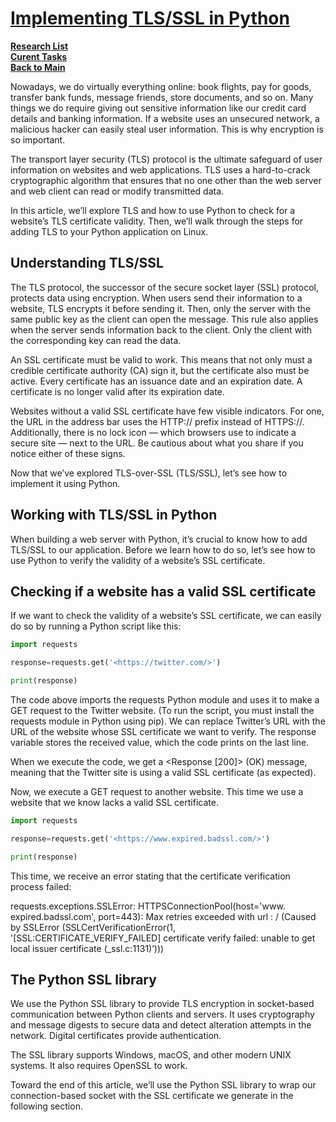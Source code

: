 # **[Implementing TLS/SSL in Python](https://snyk.io/blog/implementing-tls-ssl-python/)**

**[Research List](../../../research_list.md)**\
**[Curent Tasks](../../../../a_status/current_tasks.md)**\
**[Back to Main](../../../../README.md)**

Nowadays, we do virtually everything online: book flights, pay for goods, transfer bank funds, message friends, store documents, and so on. Many things we do require giving out sensitive information like our credit card details and banking information. If a website uses an unsecured network, a malicious hacker can easily steal user information. This is why encryption is so important.

The transport layer security (TLS) protocol is the ultimate safeguard of user information on websites and web applications. TLS uses a hard-to-crack cryptographic algorithm that ensures that no one other than the web server and web client can read or modify transmitted data.

In this article, we’ll explore TLS and how to use Python to check for a website’s TLS certificate validity. Then, we’ll walk through the steps for adding TLS to your Python application on Linux.

## Understanding TLS/SSL

The TLS protocol, the successor of the secure socket layer (SSL) protocol, protects data using encryption. When users send their information to a website, TLS encrypts it before sending it. Then, only the server with the same public key as the client can open the message. This rule also applies when the server sends information back to the client. Only the client with the corresponding key can read the data.

An SSL certificate must be valid to work. This means that not only must a credible certificate authority (CA) sign it, but the certificate also must be active. Every certificate has an issuance date and an expiration date. A certificate is no longer valid after its expiration date.

Websites without a valid SSL certificate have few visible indicators. For one, the URL in the address bar uses the HTTP:// prefix instead of HTTPS://. Additionally, there is no lock icon — which browsers use to indicate a secure site — next to the URL. Be cautious about what you share if you notice either of these signs.

Now that we’ve explored TLS-over-SSL (TLS/SSL), let’s see how to implement it using Python.

## Working with TLS/SSL in Python

When building a web server with Python, it’s crucial to know how to add TLS/SSL to our application. Before we learn how to do so, let’s see how to use Python to verify the validity of a website’s SSL certificate.

## Checking if a website has a valid SSL certificate

If we want to check the validity of a website’s SSL certificate, we can easily do so by running a Python script like this:

```python
import requests

response=requests.get('<https://twitter.com/>')

print(response)
```

The code above imports the requests Python module and uses it to make a GET request to the Twitter website. (To run the script, you must install the requests module in Python using pip). We can replace Twitter’s URL with the URL of the website whose SSL certificate we want to verify. The response variable stores the received value, which the code prints on the last line.

When we execute the code, we get a <Response [200]> (OK) message, meaning that the Twitter site is using a valid SSL certificate (as expected).

Now, we execute a GET request to another website. This time we use a website that we know lacks a valid SSL certificate.

```python
import requests

response=requests.get('<https://www.expired.badssl.com/>')

print(response)
```

This time, we receive an error stating that the certificate verification process failed:

requests.exceptions.SSLError: HTTPSConnectionPool(host='www. expired.badssl.com', port=443): Max retries exceeded with url : / (Caused by SSLError (SSLCertVerificationError(1, '[SSL:CERTIFICATE_VERIFY_FAILED] certificate verify failed: unable to get local issuer certificate (_ssl.c:1131)’)))

## The Python SSL library

We use the Python SSL library to provide TLS encryption in socket-based communication between Python clients and servers. It uses cryptography and message digests to secure data and detect alteration attempts in the network. Digital certificates provide authentication.

The SSL library supports Windows, macOS, and other modern UNIX systems. It also requires OpenSSL to work.

Toward the end of this article, we’ll use the Python SSL library to wrap our connection-based socket with the SSL certificate we generate in the following section.
